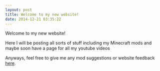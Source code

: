 ```yaml
---
layout: post
title: Welcome to my new website!
date: 2014-12-21 03:35:22
---
```


Welcome to my new website!

Here I will be posting all sorts of stuff including my Minecraft mods and maybe
soon have a page for all my youtube videos

Anyways, feel free to give me any mod suggestions or website feedback
[here](/suggest/).